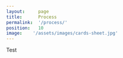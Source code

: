 ```yaml
---
layout:     page
title:      Process
permalink:  '/process/'
position:   10
image:    '/assets/images/cards-sheet.jpg'
---
```

Test
